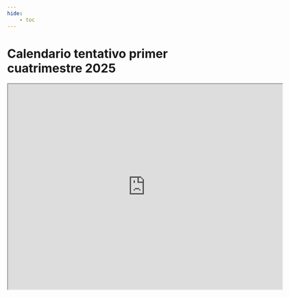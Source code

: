 ```yaml
---
hide:
    - toc
---
```

# Calendario tentativo primer cuatrimestre 2025

<iframe src="https://drive.google.com/file/d/1J9ItNQe1mHdyzHshP9Xaum3_6uNnGFhZ/preview" width="640" height="480" allow="autoplay"></iframe>
